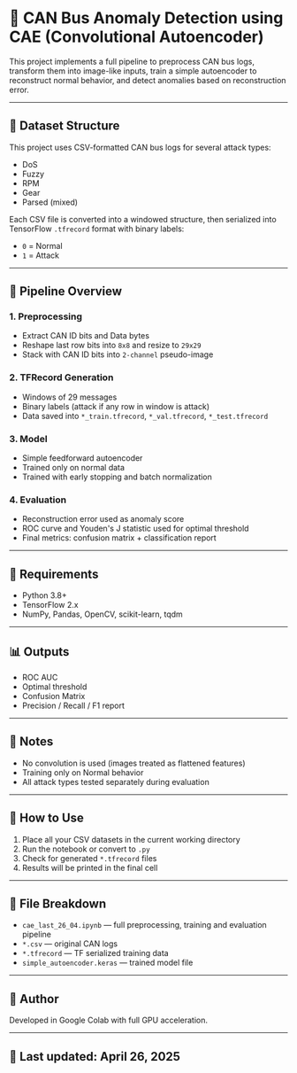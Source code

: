 # 🧠 CAN Bus Anomaly Detection using CAE (Convolutional Autoencoder)

This project implements a full pipeline to preprocess CAN bus logs, transform them into image-like inputs, train a simple autoencoder to reconstruct normal behavior, and detect anomalies based on reconstruction error.

---

## 📁 Dataset Structure

This project uses CSV-formatted CAN bus logs for several attack types:

- DoS
- Fuzzy
- RPM
- Gear
- Parsed (mixed)

Each CSV file is converted into a windowed structure, then serialized into TensorFlow `.tfrecord` format with binary labels:
- `0` = Normal
- `1` = Attack

---

## 🚀 Pipeline Overview

### 1. Preprocessing
- Extract CAN ID bits and Data bytes
- Reshape last row bits into `8x8` and resize to `29x29`
- Stack with CAN ID bits into `2-channel` pseudo-image

### 2. TFRecord Generation
- Windows of 29 messages
- Binary labels (attack if any row in window is attack)
- Data saved into `*_train.tfrecord`, `*_val.tfrecord`, `*_test.tfrecord`

### 3. Model
- Simple feedforward autoencoder
- Trained only on normal data
- Trained with early stopping and batch normalization

### 4. Evaluation
- Reconstruction error used as anomaly score
- ROC curve and Youden's J statistic used for optimal threshold
- Final metrics: confusion matrix + classification report

---

## 🔧 Requirements

- Python 3.8+
- TensorFlow 2.x
- NumPy, Pandas, OpenCV, scikit-learn, tqdm

---

## 📊 Outputs

- ROC AUC
- Optimal threshold
- Confusion Matrix
- Precision / Recall / F1 report

---

## 📎 Notes

- No convolution is used (images treated as flattened features)
- Training only on Normal behavior
- All attack types tested separately during evaluation

---

## 🧪 How to Use

1. Place all your CSV datasets in the current working directory
2. Run the notebook or convert to `.py`
3. Check for generated `*.tfrecord` files
4. Results will be printed in the final cell

---

## 📁 File Breakdown

- `cae_last_26_04.ipynb` — full preprocessing, training and evaluation pipeline
- `*.csv` — original CAN logs
- `*.tfrecord` — TF serialized training data
- `simple_autoencoder.keras` — trained model file

---

## 🧠 Author

Developed in Google Colab with full GPU acceleration.

---

## 📅 Last updated: April 26, 2025
